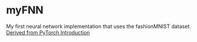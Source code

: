 # myFNN

My first neural network implementation that uses the fashionMNIST dataset. [Derived from PyTorch Introduction](https://pytorch.org/tutorials/beginner/basics/intro.html)